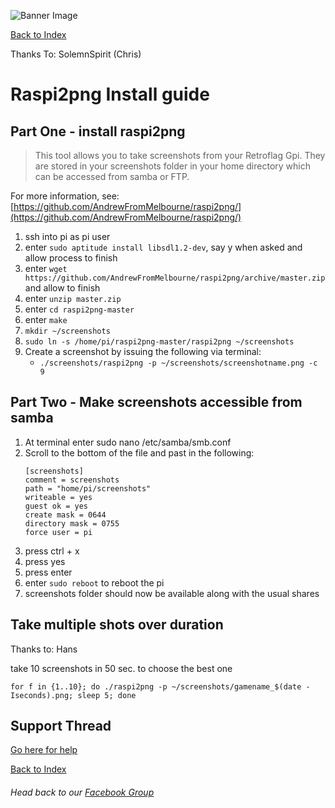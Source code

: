 ![Banner Image](https://sinisterspatula.github.io/RetroflagGpiGuides/images/GuidesBanner.png)

[Back to Index](https://sinisterspatula.github.io/RetroflagGpiGuides/)

Thanks To: SolemnSpirit (Chris)


# Raspi2png Install guide

## Part One - install raspi2png

> This tool allows you to take screenshots from your Retroflag Gpi.  They are stored in your screenshots folder in your home directory which can be accessed from samba or FTP.

For more information, see: [https://github.com/AndrewFromMelbourne/raspi2png/](https://github.com/AndrewFromMelbourne/raspi2png/)

1. ssh into pi as pi user
1. enter `sudo aptitude install libsdl1.2-dev`, say y when asked and allow process to finish
1. enter `wget https://github.com/AndrewFromMelbourne/raspi2png/archive/master.zip` and allow to finish
1. enter `unzip master.zip`
1. enter `cd raspi2png-master`
1. enter `make`
1. `mkdir ~/screenshots`
1. `sudo ln -s /home/pi/raspi2png-master/raspi2png ~/screenshots`
1. Create a screenshot by issuing the following via terminal:
	* `./screenshots/raspi2png -p ~/screenshots/screenshotname.png -c 9`
	
## Part Two - Make screenshots accessible from samba

1. At terminal enter sudo nano /etc/samba/smb.conf
1. Scroll to the bottom of the file and past in the following: 
	```
	[screenshots]
	comment = screenshots
	path = "home/pi/screenshots"
	writeable = yes
	guest ok = yes
	create mask = 0644
	directory mask = 0755
	force user = pi
	```
1. press ctrl + x
1. press yes
1. press enter
1. enter `sudo reboot` to reboot the pi
1. screenshots folder should now be available along with the usual shares


## Take multiple shots over duration

Thanks to: Hans


take 10 screenshots in 50 sec. to choose the best one

```
for f in {1..10}; do ./raspi2png -p ~/screenshots/gamename_$(date -Iseconds).png; sleep 5; done
```

## Support Thread
[Go here for help](https://www.facebook.com/groups/401660300458844/)

[Back to Index](https://sinisterspatula.github.io/RetroflagGpiGuides/)

###### Head back to our [Facebook Group](https://www.facebook.com/groups/401660300458844/)
